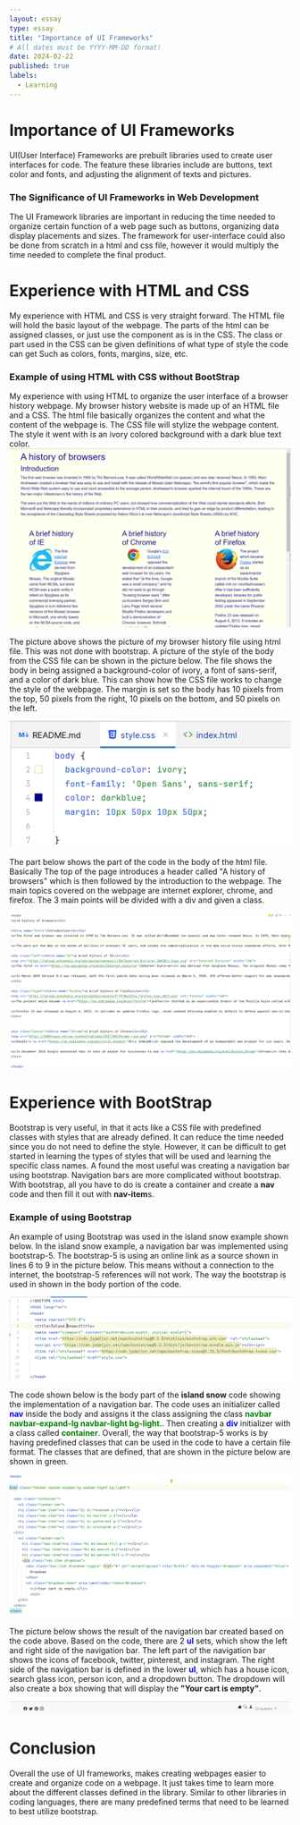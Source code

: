 ```yaml
---
layout: essay
type: essay
title: "Importance of UI Frameworks"
# All dates must be YYYY-MM-DD format!
date: 2024-02-22
published: true
labels:
  - Learning
---
```


# Importance of UI Frameworks
<p>
<a href=""></a>UI(User Interface) Frameworks are prebuilt libraries used to create user interfaces for code. The feature these libraries include are buttons, text color and fonts, and adjusting the alignment of texts and pictures. 
</p>
<h3>
The Significance of UI Frameworks in Web Development
</h3>
<p>
The UI Framework libraries are important in reducing the time needed to organize certain function of a web page such as buttons, organizing data display placements and sizes. The framework for user-interface could also be done from scratch in a html and css file, however it would multiply the time needed to complete the final product.
</p>


# Experience with HTML and CSS
My experience with HTML and CSS is very straight forward. The HTML file will hold the basic layout of the webpage. The parts of the html can be assigned classes, or just use the component as is in the CSS. The class or part used in the CSS can be given definitions of what type of style the code can get Such as colors, fonts, margins, size, etc.
### Example of using HTML with CSS without BootStrap

My experience with using HTML to organize the user interface of a browser history webpage. My browser history website is made up of an HTML file and a CSS. The html file basically organizes the content and what the content of the webpage is. The CSS file will stylize the webpage content. The style it went with is an ivory colored background with a dark blue text color.
<img src="../img/EssayPicture/UIFrameworks/browserhistory.png" alt="browserhistory" style="margin-left: auto; margin-right: auto;width=50%;">
<p>The picture above shows the picture of my browser history file using html file. This was not done with bootstrap. A picture of the style of the body from the CSS file can be shown in the picture below. The file shows the body in being assigned a background-color of ivory, a font of sans-serif, and a color of dark blue. This can show how the CSS file works to change the style of the webpage. The margin is set so the body has 10 pixels from the top, 50 pixels from the right, 10 pixels on the bottom, and 50 pixels on the left.</p>

<img src="../img/EssayPicture/UIFrameworks/bhBODY.png" alt="browser history style" style="margin-left: auto; margin-right: auto;">

<!--
<img src="../img/EssayPicture/UIFrameworks/bhstyle.png" alt="browser history style code" style="margin-left: auto; margin-right: auto;">
-->
<p>The part below shows the part of the code in the body of the html file. Basically The top of the page introduces a header called "A history of browsers" which is then followed by the introduction to the webpage. The main topics covered on the webpage are internet explorer, chrome, and firefox. The 3 main points will be divided with a div and given a class.</p>
<img src="../img/EssayPicture/UIFrameworks/bhHTML.png" alt="browser history body" style="margin-left: auto; margin-right: auto;">

# Experience with BootStrap
<p>
Bootstrap is very useful, in that it acts like a CSS file with predefined classes with styles that are already defined. It can reduce the time needed since you do not need to define the style. However, it can be difficult to get started in learning the types of styles that will be used and learning the specific class names. A found the most useful was creating a navigation bar using bootstrap. Navigation bars are more complicated without bootstrap. With bootstrap, all you have to do is create a container and create a <b>nav</b> code and then fill it out with <b>nav-item</b>s. 
</p>

### Example of using Bootstrap

<p>An example of using Bootstrap was used in the island snow example shown below. In the island snow example, a navigation bar was implemented using bootstrap-5. The bootstrap-5 is using an online link as a source shown in lines 6 to 9 in the picture below. This means without a connection to the internet, the bootstrap-5 references will not work. The way the bootstrap is used in shown in the body portion of the code.</p>

<img src="../img/EssayPicture/UIFrameworks/islandsnowhead.png" alt="island snow head" style="margin-left: auto; margin-right: auto;">

<p>The code shown below is the body part of the <b>island snow</b> code showing the implementation of a navigation bar. The code uses an initializer called <b style="color: blue">nav</b> inside the body and assigns it the class assigning the class <b style="color: green">navbar navbar-expand-lg navbar-light bg-light</b>.. Then creating a <b style="color: blue;">div</b> initializer with a class called <b style="color: green">container</b>. Overall, the way that bootstrap-5 works is by having predefined classes that can be used in the code to have a certain file format. The classes that are defined, that are shown in the picture below are shown in green.</p>

<img src="../img/EssayPicture/UIFrameworks/islandsnowbody.png" alt="island snow body" style="margin-left: auto; margin-right: auto;">

<p>The picture below shows the result of the navigation bar created based on the code above. Based on the code, there are 2 <b style="color: blue">ul</b> sets, which show the left and right side of the navigation bar. The left part of the navigation bar shows the icons of facebook, twitter, pinterest, and instagram. The right side of the navigation bar is defined in the lower <b style="color: blue">ul</b>, which has a house icon, search glass icon, person icon, and a dropdown button. The dropdown will also create a box showing that will display the <b>"Your cart is empty"</b>.</p>

<img src="../img/EssayPicture/UIFrameworks/islandsnownavbar.png" alt="island snow navbar" style="margin-left: auto; margin-right: auto;">


<h1>Conclusion</h1>

<p>Overall the use of UI frameworks, makes creating webpages easier to create and organize code on a webpage. It just takes time to learn more about the different classes defined in the library. Similar to other libraries in coding languages, there are many predefined terms that need to be learned to best utilize bootstrap.</p>